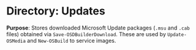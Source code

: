 # Directory: Updates

**Purpose**: Stores downloaded Microsoft Update packages (`.msu` and `.cab` files) obtained via `Save-OSDBuilderDownload`. These are used by `Update-OSMedia` and `New-OSBuild` to service images.
